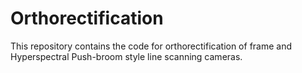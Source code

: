 # Orthorectification
This repository contains the code for orthorectification of frame and Hyperspectral Push-broom style line scanning cameras.
